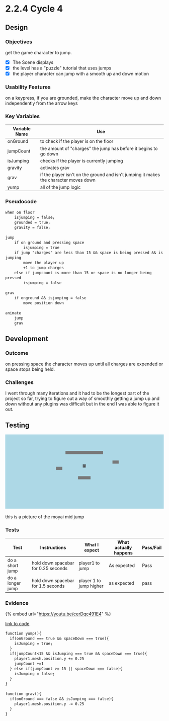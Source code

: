 # 2.2.4 Cycle 4

## Design

### Objectives

get the game character to jump.

* [x] The Scene displays
* [x] the level has a "puzzle" tutorial that uses jumps
* [x] the player character can jump with a smooth up and down motion

### Usability Features

on a keypress, if you are grounded, make the character move up and down independently from the arrow keys

### Key Variables

| Variable Name | Use                                                                                   |
| ------------- | ------------------------------------------------------------------------------------- |
| onGround      | to check if the player is on the floor                                                |
| jumpCount     | the amount of "charges" the jump has before it begins to go down                      |
| isJumping     | checks if the player is currently jumping                                             |
| gravity       | activates grav                                                                        |
| grav          | if the player isn't on the ground and isn't jumping it makes the character moves down |
| yump          | all of the jump logic                                                                 |

### Pseudocode

```
when on floor
    isjumping = false;
    grounded = true;
    gravity = false;
    
jump
    if on ground and pressing space
        isjumping = true
    if jump "charges" are less than 15 && space is being pressed && is jumping
        move the player up
        +1 to jump charges
    else if jumpcount is more than 15 or space is no longer being pressed
        isjumping = false
    
grav
    if onground && isjumping = false
        move position down
        
animate
    jump
    grav
```

## Development

### Outcome

on pressing space the character moves up until all charges are expended or space stops being held.

### Challenges

I went through many iterations and it had to be the longest part of the project so far, trying to figure out a way of smoothly getting a jump up and down without any plugins was difficult but in the end I was able to figure it out.

## Testing

![](<../.gitbook/assets/image (8).png>)

this is a picture of the moyai mid jump

### Tests

| Test             | Instructions                        | What I expect           | What actually happens | Pass/Fail |
| ---------------- | ----------------------------------- | ----------------------- | --------------------- | --------- |
| do a short jump  | hold down spacebar for 0.25 seconds | player1 to jump         | As expected           | Pass      |
| do a longer jump | hold down spacebar for 1.5 seconds  | player 1 to jump higher | as expected           | pass      |

### Evidence

{% embed url="https://youtu.be/cerDqc491E4" %}

[link to code](https://github.com/Ca-Hay/CollisionDetection3D)

```
function yump(){
  if(onGround === true && spaceDown === true){
    isJumping = true;
  }
  if(jumpCount<15 && isJumping === true && spaceDown === true){
    player1.mesh.position.y += 0.25
    jumpCount +=1
  } else if(jumpCount >= 15 || spaceDown === false){
    isJumping = false;
  }
}

function grav(){
  if(onGround === false && isJumping === false){
    player1.mesh.position.y -= 0.25
  }
}
```
